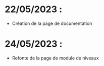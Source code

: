 # 22/05/2023 :

- Création de la page de documentation

# 24/05/2023 :

- Refonte de la page de module de niveaux
